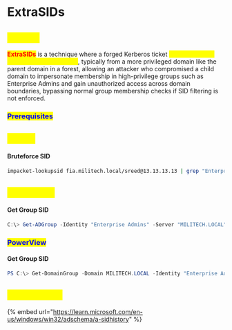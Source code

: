 # ExtraSIDs

## <mark style="color:yellow;">ABOUT</mark>

<mark style="color:red;">**ExtraSIDs**</mark> is a technique where a forged Kerberos ticket <mark style="color:yellow;">**(Golden Ticket) includes additional SIDs**</mark>, typically from a more privileged domain like the parent domain in a forest, allowing an attacker who compromised a child domain to impersonate membership in high-privilege groups such as Enterprise Admins and gain unauthorized access across domain boundaries, bypassing normal group membership checks if SID filtering is not enforced.

### <mark style="color:blue;">Prerequisites</mark>

## <mark style="color:yellow;">LINUX</mark>

#### Bruteforce SID

```bash
impacket-lookupsid fia.militech.local/sreed@13.13.13.13 | grep "Enterprise Admins"
```

## <mark style="color:yellow;">WINDOWS</mark>

#### Get Group SID

```powershell
C:\> Get-ADGroup -Identity "Enterprise Admins" -Server "MILITECH.LOCAL"
```

### <mark style="color:blue;">PowerView</mark>

#### Get Group SID

```powershell
PS C:\> Get-DomainGroup -Domain MILITECH.LOCAL -Identity "Enterprise Admins" | select distinguishedname,objectsid
```

## <mark style="color:yellow;">RESOURCES</mark>

{% embed url="https://learn.microsoft.com/en-us/windows/win32/adschema/a-sidhistory" %}

